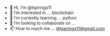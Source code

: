 - 👋 Hi, I’m @tsprings11
- 👀 I’m interested in ... blockchain
- 🌱 I’m currently learning ... python
- 💞️ I’m looking to collaborate on ...
- 📫 How to reach me ... @tsprings11@gmail.com

<!---
tsprings11/tsprings11 is a ✨ special ✨ repository because its `README.md` (this file) appears on your GitHub profile.
You can click the Preview link to take a look at your changes.
--->
